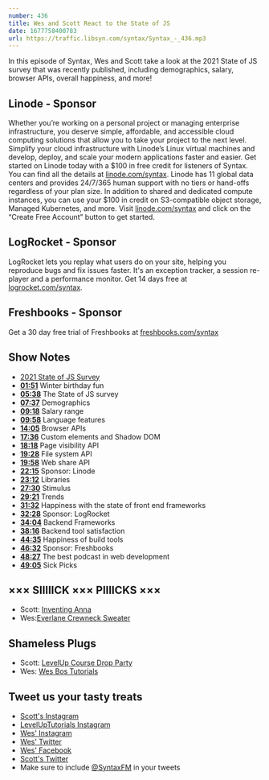 ```yaml
---
number: 436
title: Wes and Scott React to the State of JS 
date: 1677758400783
url: https://traffic.libsyn.com/syntax/Syntax_-_436.mp3
---
```


In this episode of Syntax, Wes and Scott take a look at the 2021 State of JS survey that was recently published, including demographics, salary, browser APIs, overall happiness, and more!

## Linode  - Sponsor

Whether you’re working on a personal project or managing enterprise infrastructure, you deserve simple, affordable, and accessible cloud computing solutions that allow you to take your project to the next level. Simplify your cloud infrastructure with Linode’s Linux virtual machines and develop, deploy, and scale your modern applications faster and easier. Get started on Linode today with a $100 in free credit for listeners of Syntax. You can find all the details at [linode.com/syntax](https://linode.com/syntax). Linode has 11 global data centers and provides 24/7/365 human support with no tiers or hand-offs regardless of your plan size. In addition to shared and dedicated compute instances, you can use your $100 in credit on S3-compatible object storage, Managed Kubernetes, and more. Visit [linode.com/syntax](https://linode.com/syntax) and click on the “Create Free Account” button to get started.

## LogRocket - Sponsor

LogRocket lets you replay what users do on your site, helping you reproduce bugs and fix issues faster. It's an exception tracker, a session re-player and a performance monitor. Get 14 days free at [logrocket.com/syntax](https://logrocket.com/syntax).

## Freshbooks - Sponsor

Get a 30 day free trial of Freshbooks at [freshbooks.com/syntax](https://freshbooks.com/syntax)

## Show Notes

* [2021 State of JS Survey](https://2021.stateofjs.com)
* **[01:51](#t=01:51)** Winter birthday fun
* **[05:38](#t=05:38)** The State of JS survey
* **[07:37](#t=07:37)** Demographics
* **[09:18](#t=09:18)** Salary range
* **[09:58](#t=09:58)** Language features
* **[14:05](#t=14:05)** Browser APIs
* **[17:36](#t=17:36)** Custom elements and Shadow DOM
* **[18:18](#t=18:18)** Page visibility API
* **[19:28](#t=19:28)** File system API
* **[19:58](#t=19:58)** Web share API
* **[22:15](#t=22:15)** Sponsor: Linode
* **[23:12](#t=23:12)** Libraries
* **[27:30](#t=27:30)** Stimulus
* **[29:21](#t=29:21)** Trends
* **[31:32](#t=31:32)** Happiness with the state of front end frameworks
* **[32:28](#t=32:28)** Sponsor: LogRocket
* **[34:04](#t=34:04)** Backend Frameworks
* **[38:16](#t=38:16)** Backend tool satisfaction
* **[44:35](#t=44:35)** Happiness of build tools
* **[46:32](#t=46:32)** Sponsor: Freshbooks
* **[48:27](#t=48:27)** The best podcast in web development
* **[49:05](#t=49:05)** Sick Picks

## ××× SIIIIICK ××× PIIIICKS ×××

* Scott: [Inventing Anna](https://www.netflix.com/Title/81008305)
* Wes:[Everlane Crewneck Sweater](https://rstyle.me/cz-n/gane3acdguf)

## Shameless Plugs

* Scott: [LevelUp Course Drop Party](https://www.youtube.com/watch?v=LATf_lVYoMQ)
* Wes: [Wes Bos Tutorials](https://wesbos.com/courses)

## Tweet us your tasty treats

* [Scott's Instagram](https://www.instagram.com/stolinski/)
* [LevelUpTutorials Instagram](https://www.instagram.com/LevelUpTutorials/)
* [Wes' Instagram](https://www.instagram.com/wesbos/)
* [Wes' Twitter](https://twitter.com/wesbos)
* [Wes' Facebook](https://www.facebook.com/wesbos.developer)
* [Scott's Twitter](https://twitter.com/stolinski)
* Make sure to include [@SyntaxFM](https://twitter.com/SyntaxFM) in your tweets
